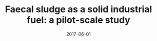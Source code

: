 ---
title: "Faecal sludge as a solid industrial fuel: a pilot-scale study"
collection: publications
#permalink: /publication/forthcoming-peace-agreement-strength
date: 2017-06-01
#venue: 'Journal of Water Sanitation and Hygiene for Development'
paperurl: '/files/publications/2017_Gold_et_al_FaecalSludgeIndustrialFuel.pdf'
link: 'https://doi.org/10.2166/washdev.2017.089'
#code: 'link to ISA dataverse goes here'
#github: 'link to github repo goes here'
citation: 'Gold, M., Ddiba, D., Seck, A., Sekigongo, P., Diene, A., Diaw, S., Niang, S., Niwagaba, C. and Strande, L. 2017. &quot;Faecal sludge as a solid industrial fuel: a pilot-scale study.&quot; <i>Journal of Water Sanitation and Hygiene for Development</i> 7(2), 243–251. doi:10.2166/washdev.2017.089'
---